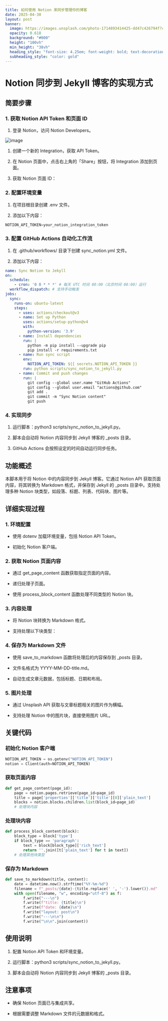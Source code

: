 ```yaml
---
title: 如何使用 Notion 来同步管理你的博客
date: 2025-04-30
layout: post
banner:
  image: https://images.unsplash.com/photo-1714893414425-dd47c426794f?crop=entropy&cs=tinysrgb&fit=max&fm=jpg&ixid=M3w2OTIwMzJ8MHwxfHJhbmRvbXx8fHx8fHx8fDE3NDYwMTY4NjN8&ixlib=rb-4.0.3&q=80&w=1080
  opacity: 0.618
  background: "#000"
  height: "100vh"
  min_height: "38vh"
  heading_style: "font-size: 4.25em; font-weight: bold; text-decoration: underline"
  subheading_style: "color: gold"
---
```


# Notion 同步到 Jekyll 博客的实现方式

## 简要步骤

### 1. 获取 Notion API Token 和页面 ID

1. 登录 Notion，访问 Notion Developers。

![image](https://prod-files-secure.s3.us-west-2.amazonaws.com/a7a0cc5a-89b9-4cda-8686-1fba0ca52f40/d19c1afe-dea5-4312-9333-786b0ba83054/image.png?X-Amz-Algorithm=AWS4-HMAC-SHA256&X-Amz-Content-Sha256=UNSIGNED-PAYLOAD&X-Amz-Credential=ASIAZI2LB4666C7CYSDJ%2F20250430%2Fus-west-2%2Fs3%2Faws4_request&X-Amz-Date=20250430T124102Z&X-Amz-Expires=3600&X-Amz-Security-Token=IQoJb3JpZ2luX2VjEAwaCXVzLXdlc3QtMiJIMEYCIQD%2BSmgqs7JFEnsHTWbOc1FW4WRqNiJo%2BXIxWLwnZQgmEQIhAIBA%2FPBPxOEChfzK4ptLbjsoI5bZPNh%2FNvTFxTJ9%2FyDNKogECKX%2F%2F%2F%2F%2F%2F%2F%2F%2F%2FwEQABoMNjM3NDIzMTgzODA1IgwGt7f1b91wQXzoTfAq3AOewRh4Ixv47Nx7FVlYmRlvWRkqVo1wQO%2Fy7yUeCWyUpMPRbM2lZrOUdB%2FQxHtRHcVKtELMnsOGT1TibzOLw5DE6O39EFipXe9o9N9hehayeT45E5%2FH1kUSWXdaryvZ25LVk%2F7y9vYxZxTI3vEXAQcNcbEw%2BWmWi77jPN6acd3doiaa2FNGXRZeXoKgJdBjEArIycJ%2BeQGU9yxNxfGGFQgM5lAdCRsYoeG0pHD5RwUsWi%2BxKUlXh1TfTPhixsx2l9BgWrqSLZzPT118ExJ6csIQWBOLXGYEMl%2F%2FxxT8pnrTsPSz4bHCviSaVDfvKSnI6YJ5Y0oF35Z%2Fcn63AeIZO801z%2BhGjiKfnvjFWnjTDYvKY2ELm4hIcJsxDEqQjROSW8c3xvwU4tbUrCMUCPZGG5OXblPqbNzqtuVQdyGpDQfK%2BsehcjQ1%2Bx9kXVHXV2sx0zYqTdJH0vEdxbKF6vlkgunEr97jcmhKCAJyCYcYYvlIfnQYjZAT1NO1fCcz0XnnVpQ1pu5qos3kxR7I30Cpvi5khp5jL%2BGzbc3VyCo%2FzPtM5wWphSiGak%2FpRA7C2tpXcUblsLocC622HF7zoWy18AuljD6gEJ6QGm%2BnTM8eqLZqF4BEkyvjEm4kcvG0oDC4psjABjqkAU28VwobYmjK93OmnB9qfcfFBfwl4kJL%2FMErV2IkzSvRtNvxD4YkQz51mthJI3FegSjKEyQSYoaMVcQkZky9xpkJ9hR0QvQxmiFSZcBBfUWCoSwC6oH7nBPR5nzxCFmDPdwIv6sVSI5y%2FxQb60uesCJUMep%2FN%2FOhQdiszUEL%2FgkcaafJWylyM%2BHs7QEDCFyOWjSPoyCOTJsQ8V08bbfoAYKeoTOb&X-Amz-Signature=b5cc713b44586bba65522e850944e31957208d2d90d78d38fcbcd63b19c3a115&X-Amz-SignedHeaders=host&x-id=GetObject)

1. 创建一个新的 Integration，获取 API Token。

1. 在 Notion 页面中，点击右上角的「Share」按钮，将 Integration 添加到页面。

1. 获取 Notion 页面 ID：


### 2. 配置环境变量

1. 在项目根目录创建 .env 文件。

1. 添加以下内容：

```javascript
NOTION_API_TOKEN=your_notion_integration_token
```

### 3. 配置 GitHub Actions 自动化工作流

1. 在 .github/workflows/ 目录下创建 sync_notion.yml 文件。

1. 添加以下内容：

```yaml
name: Sync Notion to Jekyll
on:
  schedule:
    - cron: '0 0 * * *' # 每天 UTC 时间 00:00（北京时间 08:00）运行
  workflow_dispatch: # 支持手动触发
jobs:
  sync:
    runs-on: ubuntu-latest
    steps:
      - uses: actions/checkout@v3
      - name: Set up Python
        uses: actions/setup-python@v4
        with:
          python-version: '3.9'
      - name: Install dependencies
        run: |
          python -m pip install --upgrade pip
          pip install -r requirements.txt
      - name: Run sync script
        env:
          NOTION_API_TOKEN: ${{ secrets.NOTION_API_TOKEN }}
        run: python scripts/sync_notion_to_jekyll.py
      - name: Commit and push changes
        run: |
          git config --global user.name "GitHub Actions"
          git config --global user.email "actions@github.com"
          git add .
          git commit -m "Sync Notion content"
          git push
```

### 4. 实现同步

1. 运行脚本：python3 scripts/sync_notion_to_jekyll.py。

1. 脚本会自动将 Notion 内容同步到 Jekyll 博客的 _posts 目录。

1. GitHub Actions 会按照设定的时间自动运行同步任务。

## 功能概述

本脚本用于将 Notion 中的内容同步到 Jekyll 博客。它通过 Notion API 获取页面内容，将其转换为 Markdown 格式，并保存到 Jekyll 的 _posts 目录中。支持处理多种 Notion 块类型，如段落、标题、列表、代码块、图片等。

## 详细实现过程

### 1. 环境配置

- 使用 dotenv 加载环境变量，包括 Notion API Token。

- 初始化 Notion 客户端。

### 2. 获取 Notion 页面内容

- 通过 get_page_content 函数获取指定页面的内容。

- 递归处理子页面。

- 使用 process_block_content 函数处理不同类型的 Notion 块。

### 3. 内容处理

- 将 Notion 块转换为 Markdown 格式。

- 支持处理以下块类型：


### 4. 保存为 Markdown 文件

- 使用 save_to_markdown 函数将处理后的内容保存到 _posts 目录。

- 文件名格式为 YYYY-MM-DD-title.md。

- 自动生成文章元数据，包括标题、日期和布局。

### 5. 图片处理

- 通过 Unsplash API 获取与文章标题相关的图片作为横幅。

- 支持处理 Notion 中的图片块，直接使用图片 URL。

## 关键代码

### 初始化 Notion 客户端

```python
NOTION_API_TOKEN = os.getenv("NOTION_API_TOKEN")
notion = Client(auth=NOTION_API_TOKEN)
```

### 获取页面内容

```python
def get_page_content(page_id):
    page = notion.pages.retrieve(page_id=page_id)
    title = page['properties']['title']['title'][0]['plain_text']
    blocks = notion.blocks.children.list(block_id=page_id)
    # 处理块内容
```

### 处理块内容

```python
def process_block_content(block):
    block_type = block['type']
    if block_type == 'paragraph':
        text = block[block_type]['rich_text']
        return ''.join([t['plain_text'] for t in text])
    # 处理其他块类型
```

### 保存为 Markdown

```python
def save_to_markdown(title, content):
    date = datetime.now().strftime("%Y-%m-%d")
    filename = f"_posts/{date}-{title.replace(' ', '-').lower()}.md"
    with open(filename, "w", encoding="utf-8") as f:
        f.write("---\n")
        f.write(f"title: {title}\n")
        f.write(f"date: {date}\n")
        f.write("layout: post\n")
        f.write("---\n\n")
        f.write("\n\n".join(content))
```

## 使用说明

1. 配置 Notion API Token 和环境变量。

1. 运行脚本：python3 scripts/sync_notion_to_jekyll.py。

1. 脚本会自动将 Notion 内容同步到 Jekyll 博客的 _posts 目录。

## 注意事项

- 确保 Notion 页面已与集成共享。

- 根据需要调整 Markdown 文件的元数据和格式。